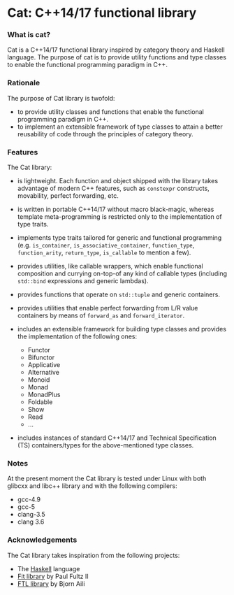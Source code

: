 Cat: C++14/17 functional library
=============================

### What is cat?

Cat is a C++14/17 functional library inspired by category theory 
and Haskell language.
The purpose of cat is to provide utility functions and type classes 
to enable the functional programming paradigm in C++.

### Rationale 

The purpose of Cat library is twofold: 

* to provide utility classes and functions that enable the functional programming paradigm in C++. 
* to implement an extensible framework of type classes to attain a better reusability of code 
through the principles of category theory.


### Features

The Cat library:

* is lightweight. Each function and object shipped with the library
takes advantage of modern C++ features, such as `constexpr` constructs, movability, 
perfect forwarding, etc.
* is written in portable C++14/17 without macro black-magic, whereas 
template meta-programming is restricted only to the implementation of type traits.
* implements type traits tailored for generic and functional programming (e.g. `is_container`, 
`is_associative_container`, `function_type`, `function_arity`, `return_type`, `is_callable` to mention a few).
* provides utilities, like callable wrappers, which enable functional composition and 
currying on-top-of any kind of callable types (including `std::bind` expressions 
and generic lambdas).
* provides functions that operate on `std::tuple` and generic containers. 
* provides utilities that enable perfect forwarding from L/R value containers 
by means of `forward_as` and `forward_iterator`.  
* includes an extensible framework for building type classes and provides the
implementation of the following ones:
    * Functor
    * Bifunctor
    * Applicative
    * Alternative 
    * Monoid 
    * Monad
    * MonadPlus
    * Foldable
    * Show
    * Read
    * ...

* includes instances of standard C++14/17 and Technical Specification (TS) containers/types for the above-mentioned type classes.

### Notes

At the present moment the Cat library is tested under Linux with both glibcxx and libc++
library and with the following compilers:
    
* gcc-4.9
* gcc-5 
* clang-3.5 
* clang 3.6 


### Acknowledgements

The Cat library takes inspiration from the following projects:

* The [Haskell](https://www.haskell.org) language
* [Fit library](https://github.com/pfultz2/Fit) by Paul Fultz II
* [FTL library](https://github.com/beark/ftl) by Bjorn Aili

